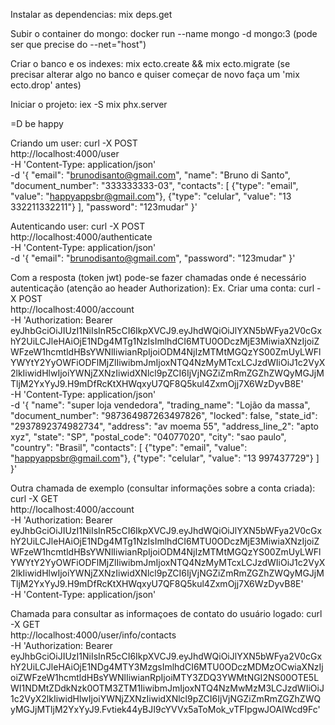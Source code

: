 Instalar as dependencias:
mix deps.get

Subir o container do mongo:
docker run --name mongo -d mongo:3
(pode ser que precise do --net="host")

Criar o banco e os indexes:
mix ecto.create &&
mix ecto.migrate
(se precisar alterar algo no banco e quiser começar de novo faça um 'mix ecto.drop' antes)

Iniciar o projeto:
iex -S mix phx.server

=D be happy

Criando um user:
curl -X POST \
  http://localhost:4000/user \
  -H 'Content-Type: application/json' \
  -d '{
	"email": "brunodisanto@gmail.com",
	"name": "Bruno di Santo",
	"document_number": "333333333-03",
	"contacts": [
		{"type": "email", "value": "happyappsbr@gmail.com"},
		{"type": "celular", "value": "13 332211332211"}
		],
	"password": "123mudar"
}'

Autenticando user:
curl -X POST \
  http://localhost:4000/authenticate \
  -H 'Content-Type: application/json' \
  -d '{
	"email": "brunodisanto@gmail.com",
	"password": "123mudar"
}'

Com a resposta (token jwt) pode-se fazer chamadas onde é necessário autenticação (atenção ao header Authorization):
Ex. Criar uma conta:
curl -X POST \
  http://localhost:4000/account \
  -H 'Authorization: Bearer eyJhbGciOiJIUzI1NiIsInR5cCI6IkpXVCJ9.eyJhdWQiOiJlYXN5bWFya2V0cGxhY2UiLCJleHAiOjE1NDg4MTg1NzIsImlhdCI6MTU0ODczMjE3MiwiaXNzIjoiZWFzeW1hcmtldHBsYWNlIiwianRpIjoiODM4NjIzMTMtMGQzYS00ZmUyLWFlYWYtY2YyOWFiODFlMjZlIiwibmJmIjoxNTQ4NzMyMTcxLCJzdWIiOiJ1c2VyX2lkIiwidHlwIjoiYWNjZXNzIiwidXNlcl9pZCI6IjVjNGZiZmRmZGZhZWQyMGJjMTljM2YxYyJ9.H9mDfRcKtXHWqxyU7QF8Q5kul4ZxmOjj7X6WzDyvB8E' \
  -H 'Content-Type: application/json' \
  -d '{
	"name": "super loja vendedora",
	"trading_name": "Lojão da massa",
	"document_number": "987364987263497826",
	"locked": false,
	"state_id": "2937892374982734",
	"address": "av moema 55",
	"address_line_2": "apto xyz",
	"state": "SP",
	"postal_code": "04077020",
	"city": "sao paulo",
	"country": "Brasil",
	"contacts": [
		{"type": "email", "value": "happyappsbr@gmail.com"},
		{"type": "celular", "value": "13 997437729"}
		]
}'

Outra chamada de exemplo (consultar informações sobre a conta criada):
curl -X GET \
	http://localhost:4000/account \
	-H 'Authorization: Bearer eyJhbGciOiJIUzI1NiIsInR5cCI6IkpXVCJ9.eyJhdWQiOiJlYXN5bWFya2V0cGxhY2UiLCJleHAiOjE1NDg4MTg1NzIsImlhdCI6MTU0ODczMjE3MiwiaXNzIjoiZWFzeW1hcmtldHBsYWNlIiwianRpIjoiODM4NjIzMTMtMGQzYS00ZmUyLWFlYWYtY2YyOWFiODFlMjZlIiwibmJmIjoxNTQ4NzMyMTcxLCJzdWIiOiJ1c2VyX2lkIiwidHlwIjoiYWNjZXNzIiwidXNlcl9pZCI6IjVjNGZiZmRmZGZhZWQyMGJjMTljM2YxYyJ9.H9mDfRcKtXHWqxyU7QF8Q5kul4ZxmOjj7X6WzDyvB8E' \
	-H 'Content-Type: application/json'

Chamada para consultar as informaçoes de contato do usuário logado:
curl -X GET \
	http://localhost:4000/user/info/contacts \
	-H 'Authorization: Bearer eyJhbGciOiJIUzI1NiIsInR5cCI6IkpXVCJ9.eyJhdWQiOiJlYXN5bWFya2V0cGxhY2UiLCJleHAiOjE1NDg4MTY3MzgsImlhdCI6MTU0ODczMDMzOCwiaXNzIjoiZWFzeW1hcmtldHBsYWNlIiwianRpIjoiMTY3ZDQ3YWMtNGI2NS00OTE5LWI1NDMtZDdkNzk0OTM3ZTM1IiwibmJmIjoxNTQ4NzMwMzM3LCJzdWIiOiJ1c2VyX2lkIiwidHlwIjoiYWNjZXNzIiwidXNlcl9pZCI6IjVjNGZiZmRmZGZhZWQyMGJjMTljM2YxYyJ9.Fvtiek44yBJI9cYVVx5aToMok_vTFIpgwJOAIWcd9Fc'